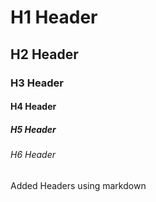 # H1 Header
## H2 Header
### H3 Header
#### H4 Header
##### H5 Header
###### H6 Header
Added Headers using markdown
